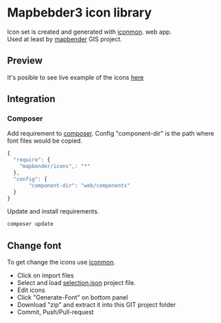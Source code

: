# Mapbebder3 icon library

Icon set is created and generated with [iconmon](https://icomoon.io/). web app.<br/>
Used at least by [mapbender](http://mapbender3.org/) GIS project.

## Preview
It's posible to see live example of the icons [here](http://rawgit.com/eSlider/mapbender-icons/master/demo.html)

## Integration 

### Composer

Add requirement to [composer](https://getcomposer.org/).
Config "component-dir" is the path where font files would be copied.
```javascript
{
  "require": {
    "mapbender/icons",: "*"
  },
  "config": {
       "component-dir": "web/components"
  }
}
```

Update and install requirements.

```sh
composer update 
```


## Change font

To get change the icons use [iconmon](https://icomoon.io/).

* Click on import files
* Select and load [selection.json](selection.json) project file.
* Edit icons
* Click "Generate-Font" on bottom panel
* Download "zip" and extract it into this GIT project folder
* Commit, Push/Pull-request


